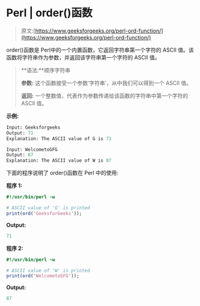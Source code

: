 # Perl | order()函数

> 原文:[https://www.geeksforgeeks.org/perl-ord-function/](https://www.geeksforgeeks.org/perl-ord-function/)

order()函数是 Perl中的一个内置函数，它返回字符串第一个字符的 ASCII 值。该函数将字符串作为参数，并返回该字符串第一个字符的 ASCII 值。

> **语法:**顺序字符串
> 
> **参数:**
> 这个函数接受一个参数‘字符串’，从中我们可以得到一个 ASCII 值。
> 
> **返回:**
> 一个整数值，代表作为参数传递给该函数的字符串中第一个字符的 ASCII 值。

**示例:**

```perl
Input: Geeksforgeeks
Output: 71
Explanation: The ASCII value of G is 71

Input: WelcometoGFG
Output: 87
Explanation: The ASCII value of W is 87
```

下面的程序说明了 order()函数在 Perl 中的使用:

**程序 1:**

```perl
#!/usr/bin/perl -w

# ASCII value of 'G' is printed
print(ord('GeeksforGeeks'));
```

**Output:**

```perl
71

```

**程序 2:**

```perl
#!/usr/bin/perl -w

# ASCII value of 'W' is printed
print(ord('WelcometoGFG'));
```

**Output:**

```perl
87

```